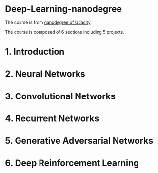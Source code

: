 # Deep-Learning-nanodegree
The course is from [nanodegree of Udacity](https://www.udacity.com/nanodegree).

The course is composed of 6 sections including 5 projects.

# 1. Introduction
# 2. Neural Networks
# 3. Convolutional Networks
# 4. Recurrent Networks
# 5. Generative Adversarial Networks
# 6. Deep Reinforcement Learning
